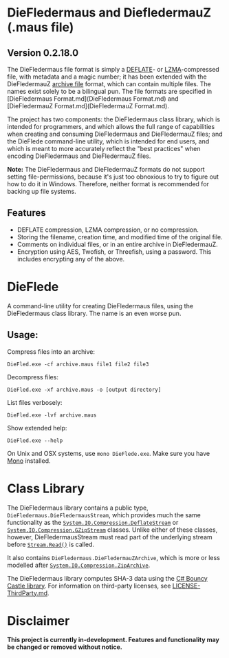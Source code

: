 ﻿DieFledermaus and DiefledermauZ (.maus file)
============================================
Version 0.2.18.0
---------------
The DieFledermaus file format is simply a [DEFLATE](https://en.wikipedia.org/wiki/DEFLATE)- or [LZMA](https://en.wikipedia.org/wiki/Lempel%E2%80%93Ziv%E2%80%93Markov_chain_algorithm)-compressed file, with metadata and a magic number; it has been extended with the DieFledermauZ [archive file](https://en.wikipedia.org/wiki/Archive_file) format, which can contain multiple files. The names exist solely to be a bilingual pun. The file formats are specified in [DieFledermaus Format.md](DieFledermaus Format.md) and [DieFledermauZ Format.md](DieFledermauZ Format.md).

The project has two components: the DieFledermaus class library, which is intended for programmers, and which allows the full range of capabilities when creating and consuming DieFledermaus and DieFledermauZ files; and the DieFlede command-line utility, which is intended for end users, and which is meant to more accurately reflect the "best practices" when encoding DieFledermaus and DieFledermauZ files.

**Note:** The DieFledermaus and DieFledermauZ formats do not support setting file-permissions, because it's just too obnoxious to try to figure out how to do it in Windows. Therefore, neither format is recommended for backing up file systems.

Features
--------
* DEFLATE compression, LZMA compression, or no compression.
* Storing the filename, creation time, and modified time of the original file.
* Comments on individual files, or in an entire archive in DieFledermauZ.
* Encryption using AES, Twofish, or Threefish, using a password. This includes encrypting any of the above.

DieFlede
========
A command-line utility for creating DieFledermaus files, using the DieFledermaus class library. The name is an even worse pun.

Usage:
------
Compress files into an archive:
```
DieFled.exe -cf archive.maus file1 file2 file3
```

Decompress files:
```
DieFled.exe -xf archive.maus -o [output directory]
```

List files verbosely:
```
DieFled.exe -lvf archive.maus
```

Show extended help:
```
DieFled.exe --help
```

On Unix and OSX systems, use `mono DieFlede.exe`. Make sure you have [Mono](http://www.mono-project.com/) installed.

Class Library
=============
The DieFledermaus library contains a public type, `DieFledermaus.DieFledermausStream`, which provides much the same functionality as the [`System.IO.Compression.DeflateStream`](https://msdn.microsoft.com/en-us/library/system.io.compression.deflatestream.aspx) or [`System.IO.Compression.GZipStream`](https://msdn.microsoft.com/en-us/library/system.io.compression.gzipstream.aspx) classes. Unlike either of these classes, however, DieFledermausStream must read part of the underlying stream before [`Stream.Read()`](https://msdn.microsoft.com/en-us/library/system.io.stream.read%28v=vs.110%29.aspx) is called.

It also contains `DieFledermaus.DieFledermauZArchive`, which is more or less modelled after [`System.IO.Compression.ZipArchive`](https://msdn.microsoft.com/en-us/library/system.io.compression.ziparchive.aspx).

The DieFledermaus library computes SHA-3 data using the [C# Bouncy Castle library](http://www.bouncycastle.org/). For information on third-party licenses, see [LICENSE-ThirdParty.md](LICENSE-ThirdParty.md).

Disclaimer
==========
**This project is currently in-development. Features and functionality may be changed or removed without notice.**
